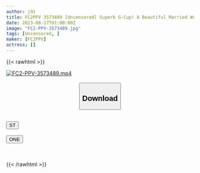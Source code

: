 ```yaml
---
author: j91
title: FC2PPV 3573489 [Uncensored] Superb G-Cup! A Beautiful Married Woman Who Caught A Stranger On SNS While Her Husband Was Working A Beautiful Married Woman Who Was Overly Sensitive, And Shaked Her Overly Sensitive Body, And She Was Engaging In Continuous Cum Shot Sex!
date: 2023-08-27T01:00:00Z
image: "FC2-PPV-3573489.jpg"
tags: [Uncensored, ]
maker: [FC2PPV]
actress: []
---
```



{{< rawhtml >}}

<div class="video" data-videoid="039gzWXvB3IbPLw">
    <a href="javascript:;">
        <img src="https://my.j91.asia/posts/FC2-PPV-3573489/FC2-PPV-3573489.jpg" width="WIDTH" height="HEIGHT" alt="FC2-PPV-3573489.mp4" loading="lazy">
    </a>
</div>

<script type="text/javascript" src="https://j91.asia/asset/on-demand-st.js"></script>

<br>
  <link rel="stylesheet" href="https://j91.asia/asset/bs5.css">
  
  <center>
  <button class="btn btn-primary" type="button" data-bs-toggle="collapse" data-bs-target=".multi-collapse" aria-expanded="false" aria-controls="multiCollapseExample1 multiCollapseExample2"><h2>Download</h2></button></center>
</p>
<div class="row">
  <div class="col">
    <div class="collapse multi-collapse" id="multiCollapseExample1">
      <div class="card card-body">
	      	      <br>
<div class="buttons">  
<a href="https://streamtape.to/v/039gzWXvB3IbPLw"><button class="btn-hover color-3"><i class="fa fa-download"></i> ST</button></a></div>
    </div>
  </div>
</div>
  <div class="col">
    <div class="collapse multi-collapse" id="multiCollapseExample2">
      <div class="card card-body">
	      <br>
<div class="buttons">
    <a href="https://oneupload.to/8ncfh0m3k1u4"><button class="btn-hover color-9"><i class="fa fa-download"></i> ONE</button></a></div>
<br><br>
      </div>
    </div>
  </div>
</div>

{{< /rawhtml >}}